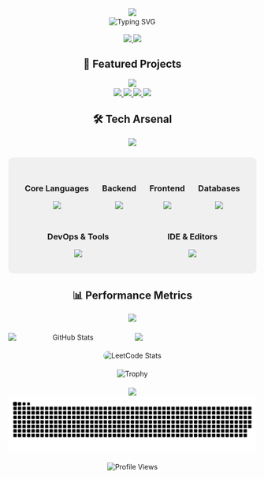 <div align="center">
  <img src="https://capsule-render.vercel.app/api?type=waving&color=gradient&customColorList=2,31,89&height=200&section=header&text=Hi,%20I'm%20Himangshu%20Saikia&fontSize=50&fontAlignY=35&animation=twinkling&desc=Self-taught%20Developer%20|%20High%20School%20Student&descAlignY=55"/>
</div>
<div align="center">
  <img src="https://readme-typing-svg.herokuapp.com?font=Montserrat&size=22&duration=4000&pause=1000&color=2E9EFF&center=true&vCenter=true&random=false&width=950&lines=Self-taught+Developer+%7C+Open+Source+Enthusiast;High+School+Student+%7C+Exploring+New+Technologies+%26+Best+Practices" alt="Typing SVG" />
</div>

<br/>

<div align="center">
  <a href="https://linkedin.com/in/himangshu-saikia" target="_blank">
    <img src="https://img.shields.io/badge/-Himangshu_Saikia-0077B5?style=for-the-badge&logo=Linkedin&logoColor=white"/>
  </a>
  <a href="https://twitter.com/0xhimangshu" target="_blank">
    <img src="https://img.shields.io/badge/-0xhimangshu-1DA1F2?style=for-the-badge&logo=Twitter&logoColor=white"/>
  </a>
</div>

<div align="center">
  <h2>🌟 Featured Projects</h2>
  <img src="https://raw.githubusercontent.com/andreasbm/readme/master/assets/lines/rainbow.png" />
</div>

<div align="center">
  <a href="https://github.com/0xhimangshu/advise-generator">
    <img width="49%" src="https://github-readme-stats.vercel.app/api/pin/?username=0xhimangshu&repo=advise-generator&theme=tokyonight&bg_color=1A1B27&border_color=70A5FD"/>
  </a>
  <a href="https://github.com/0xhimangshu/saavn.py">
    <img width="49%" src="https://github-readme-stats.vercel.app/api/pin/?username=0xhimangshu&repo=saavn.py&theme=tokyonight&bg_color=1A1B27&border_color=70A5FD"/>
  </a>
  <a href="https://github.com/0xhimangshu/Boult">
    <img width="49%" src="https://github-readme-stats.vercel.app/api/pin/?username=0xhimangshu&repo=Boult&theme=tokyonight&bg_color=1A1B27&border_color=70A5FD"/>
  </a>
  <a href="https://github.com/0xhimangshu/quiz-cli">
    <img width="49%" src="https://github-readme-stats.vercel.app/api/pin/?username=0xhimangshu&repo=quiz-cli&theme=tokyonight&bg_color=1A1B27&border_color=70A5FD"/>
  </a>
</div>

<div align="center">
  <h2>🛠️ Tech Arsenal</h2>
  <img src="https://raw.githubusercontent.com/andreasbm/readme/master/assets/lines/rainbow.png" />
</div>
<div align="center" style="background: rgba(0,0,0,0.05); padding: 20px; border-radius: 10px; margin: 20px 0; display: flex; justify-content: space-around; flex-wrap: wrap;">
  <div style="text-align: center; margin: 10px;">
    <h3>Core Languages</h3>
    <img src="https://skillicons.dev/icons?i=python,typescript,cpp,c" />
  </div>
  
  <div style="text-align: center; margin: 10px;">
    <h3>Backend</h3>
    <img src="https://skillicons.dev/icons?i=flask,fastapi,django,express,nodejs" />
  </div>
  
  <div style="text-align: center; margin: 10px;">
    <h3>Frontend</h3>
    <img src="https://skillicons.dev/icons?i=html,css,js,bootstrap,tailwind" />
  </div>
  
  <div style="text-align: center; margin: 10px;">
    <h3>Databases</h3>
    <img src="https://skillicons.dev/icons?i=postgres,sqlite,mongodb,redis,supabase" />
  </div>
  
  <div style="text-align: center; margin: 10px;">
    <h3>DevOps & Tools</h3>
    <img src="https://skillicons.dev/icons?i=docker,git,heroku,aws,gcp" />
  </div>
  <div style="text-align: center; margin: 10px;">
    <h3>IDE & Editors</h3>
    <img src="https://skillicons.dev/icons?i=vscode,visualstudio,pycharm" />
  </div>
</div>

<div align="center">
  <h2>📊 Performance Metrics</h2>
  <img src="https://raw.githubusercontent.com/andreasbm/readme/master/assets/lines/rainbow.png" />
</div>

<div align="center" style="display: flex; justify-content: center; gap: 10px; margin: 20px 0;">
  <img width="49%" src="https://github-readme-stats.vercel.app/api?username=0xhimangshu&show_icons=true&count_private=true&hide_border=true&title_color=2E9EFF&icon_color=2E9EFF&text_color=c9d1d9&bg_color=0d1117" alt="GitHub Stats" /> 
  <img width="49%" src="https://github-readme-streak-stats.herokuapp.com/?user=0xhimangshu&hide_border=true&theme=transparent&background=0D1117&stroke=2E9EFF&ring=2E9EFF&fire=2E9EFF&currStreakNum=FFFFFF&sideNums=2E9EFF&currStreakLabel=2E9EFF&sideLabels=2E9EFF&dates=FFFFFF"/>
</div>

<div align="center" style="margin: 20px 0;">
  <img width="90%" style="border-radius: 10px;" src="https://leetcard.jacoblin.cool/0xhimangshu?theme=dark&font=Fira%20Code&ext=heatmap&border=0" alt="LeetCode Stats"/>
</div>

<div align="center" style="margin: 20px 0;">
  <img src="https://github-profile-trophy.vercel.app/?username=0xhimangshu&theme=darkhub&no-frame=true&row=1&column=7" alt="Trophy" />
</div>


<div align="center">
  <img src="https://capsule-render.vercel.app/api?type=waving&color=gradient&customColorList=2,13,22&height=150&section=footer&text=Thanks%20for%20visiting!&fontSize=30&fontColor=ffffff&animation=twinkling"/>
  <img src="https://raw.githubusercontent.com/platane/platane/output/github-contribution-grid-snake-dark.svg" width="100%"/>
</div>
<div align="center" style="margin: 20px 0;">
  <img src="https://komarev.com/ghpvc/?username=0xhimangshu&style=for-the-badge&color=2E9EFF" alt="Profile Views"/>
</div>
